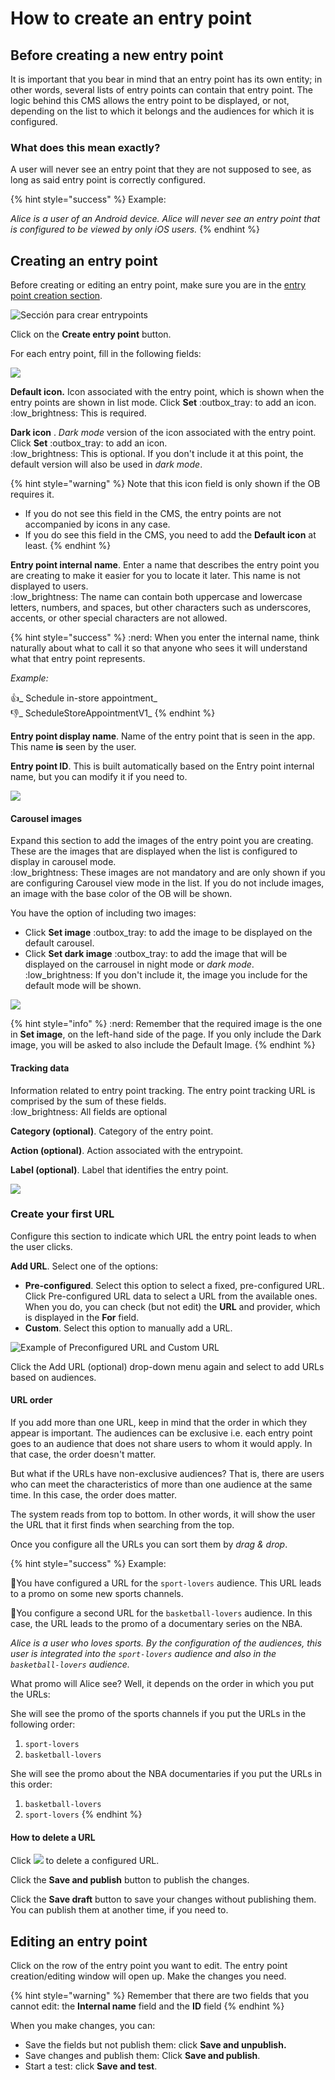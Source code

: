 # How to create an entry point

## Before creating a new entry point

It is important that you bear in mind that an entry point has its own entity; in other words, several lists of entry points can contain that entry point. The logic behind this CMS allows the entry point to be displayed, or not, depending on the list to which it belongs and the audiences for which it is configured.

### What does this mean exactly?

A user will never see an entry point that they are not supposed to see, as long as said entry point is correctly configured.

{% hint style="success" %}
Example:

_Alice is a user of an Android device. Alice will never see an entry point that is configured to be viewed by only iOS users._
{% endhint %}

## Creating an entry point

Before creating or editing an entry point, make sure you are in the [entry point creation section](./#estoy-en-la-seccion-para-crear-o-editar-un-entrypoint).

![Sección para crear entrypoints](.gitbook/assets/seccion\_entrypoints.png)

Click on the **Create entry point** button.

For each entry point, fill in the following fields:

![](.gitbook/assets/entrypoint\_creacion.png)

**Default icon.** Icon associated with the entry point, which is shown when the entry points are shown in list mode. Click **Set** :outbox\_tray: to add an icon.\
:low\_brightness: This is required.

**Dark icon** . _Dark mode_ version of the icon associated with the entry point. Click **Set** :outbox\_tray: to add an icon.\
:low\_brightness: This is optional. If you don't include it at this point, the default version will also be used in _dark mode_.

{% hint style="warning" %}
Note that this icon field is only shown if the OB requires it.

* If you do not see this field in the CMS, the entry points are not accompanied by icons in any case.
* If you do see this field in the CMS, you need to add the **Default icon** at least.
{% endhint %}

**Entry point internal name**. Enter a name that describes the entry point you are creating to make it easier for you to locate it later. This name is not displayed to users.\
:low\_brightness: The name can contain both uppercase and lowercase letters, numbers, and spaces, but other characters such as underscores, accents, or other special characters are not allowed.

{% hint style="success" %}
:nerd: When you enter the internal name, think naturally about what to call it so that anyone who sees it will understand what that entry point represents.

_Example:_

:thumbsup:_ Schedule in-store appointment_\
:thumbsdown:_ ScheduleStoreAppointmentV1_
{% endhint %}

**Entry point display name**. Name of the entry point that is seen in the app. This name **is** seen by the user.

**Entry point ID**. This is built automatically based on the Entry point internal name, but you can modify it if you need to.

![](.gitbook/assets/crear\_entrypoint\_ID\_automatico.gif)

#### **Carousel images**

Expand this section to add the images of the entry point you are creating. These are the images that are displayed when the list is configured to display in carousel mode.\
:low\_brightness: These images are not mandatory and are only shown if you are configuring Carousel view mode in the list. If you do not include images, an image with the base color of the OB will be shown.

You have the option of including two images:

* Click **Set image** :outbox\_tray: to add the image to be displayed on the default carousel.
* Click **Set dark image** :outbox\_tray: to add the image that will be displayed on the carrousel in night mode or _dark mode_.\
  :low\_brightness: If you don't include it, the image you include for the default mode will be shown.

![](.gitbook/assets/carousel\_images.png)

{% hint style="info" %}
:nerd: Remember that the required image is the one in **Set image**, on the left-hand side of the page. If you only include the Dark image, you will be asked to also include the Default Image.
{% endhint %}

#### **Tracking data**

Information related to entry point tracking. The entry point tracking URL is comprised by the sum of these fields.\
:low\_brightness: All fields are optional

**Category (optional)**. Category of the entry point.

**Action (optional)**. Action associated with the entrypoint.

**Label (optional)**. Label that identifies the entry point.

![](.gitbook/assets/tracking\_data.png)

### Create your first URL

Configure this section to indicate which URL the entry point leads to when the user clicks.

**Add URL**. Select one of the options:

* **Pre-configured**. Select this option to select a fixed, pre-configured URL. Click Pre-configured URL data to select a URL from the available ones. When you do, you can check (but not edit) the **URL** and provider, which is displayed in the **For** field.
* **Custom**. Select this option to manually add a URL.

![Example of Preconfigured URL and Custom URL](.gitbook/assets/AddURL\_Entrypoints.png)

Click the Add URL (optional) drop-down menu again and select to add URLs based on audiences.

#### URL order

If you add more than one URL, keep in mind that the order in which they appear is important. The audiences can be exclusive i.e. each entry point goes to an audience that does not share users to whom it would apply. In that case, the order doesn't matter.

But what if the URLs have non-exclusive audiences? That is, there are users who can meet the characteristics of more than one audience at the same time. In this case, the order does matter.

The system reads from top to bottom. In other words, it will show the user the URL that it first finds when searching from the top.

Once you configure all the URLs you can sort them by _drag & drop_.

{% hint style="success" %}
Example:

🥇You have configured a URL for the `sport-lovers` audience. This URL leads to a promo on some new sports channels.

🏀You configure a second URL for the `basketball-lovers` audience. In this case, the URL leads to the promo of a documentary series on the NBA.

_Alice is a user who loves sports. By the configuration of the audiences, this user is integrated into the `sport-lovers` audience and also in the `basketball-lovers` audience._

What promo will Alice see? Well, it depends on the order in which you put the URLs:

She will see the promo of the sports channels if you put the URLs in the following order:

1. `sport-lovers`
2. `basketball-lovers`

She will see the promo about the NBA documentaries if you put the URLs in this order:

1. `basketball-lovers`
2. `sport-lovers`
{% endhint %}

#### How to delete a URL

Click ![](.gitbook/assets/icono\_borrar.png) to delete a configured URL.

Click the **Save and publish** button to publish the changes.

Click the **Save draft** button to save your changes without publishing them. You can publish them at another time, if you need to.

## Editing an entry point

Click on the row of the entry point you want to edit. The entry point creation/editing window will open up. Make the changes you need.

{% hint style="warning" %}
Remember that there are two fields that you cannot edit: the **Internal name** field and the **ID** field
{% endhint %}

When you make changes, you can:

* Save the fields but not publish them: click **Save and unpublish.**
* Save changes and publish them: Click **Save and publish**.
* Start a test: click **Save and test**.

